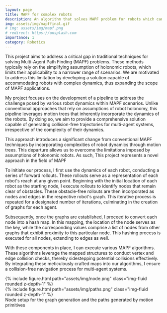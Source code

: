 ```yaml
---
layout: page
title: MAPF for complex robots
description: An algorithm that solves MAPF problem for robots which cannot move in a grid based manner
img: assets/img/mapffinal.gif
# img: assets/img/mapf.png
# redirect: https://unsplash.com
importance: 1
category: Robotics
---
```


This project aims to address a critical gap in traditional techniques for solving Multi-Agent Path Finding (MAPF) problems. These methods typically rely on the simplifying assumption of holonomic robots, which limits their applicability to a narrower range of scenarios. We are motivated to address this limitation by developing a solution capable of accommodating robots with complex dynamics, thus expanding the scope of MAPF applications.

My project focuses on the development of a pipeline to address the challenge posed by various robot dynamics within MAPF scenarios. Unlike conventional approaches that rely on assumptions of robot holonomy, this pipeline leverages motion trees that inherently incorporate the dynamics of the robots. By doing so, we aim to provide a comprehensive solution capable of generating collision-free trajectories for multi-agent systems, irrespective of the complexity of their dynamics.

This approach introduces a significant change from conventional MAPF techniques by incorporating complexities of robot dynamics through motion trees. This departure allows us to overcome the limitations imposed by assumptions of holonomic robots. As such, This project represents a novel approach in the field of MAPF



To initiate our process, I first use the dynamics of each robot, conducting a series of forward rollouts. These rollouts serve as a representation of each robot's reach at any given point. Beginning with the initial location of each robot as the starting node, I execute rollouts to identify nodes that remain clear of obstacles. These obstacle-free rollouts are then incorporated as nodes and edges in the respective robot's graph. This iterative process is repeated for a designated number of iterations, culminating in the creation of graphs for each agent.

Subsequently, once the graphs are established, I proceed to convert each node into a hash map. In this mapping, the location of the node serves as the key, while the corresponding values comprise a list of nodes from other graphs that exhibit proximity to this particular node. This hashing process is executed for all nodes, extending to edges as well.

With these components in place, I can execute various MAPF algorithms. These algorithms leverage the mapped structures to conduct vertex and edge collision checks, thereby sidestepping potential collisions effectively. By integrating these meticulously crafted maps into our algorithms, I ensure a collision-free navigation process for multi-agent systems.


<div class="row justify-content-sm-center">
    <div class="col-sm mt-3 mt-md-0">
        {% include figure.html path="assets/img/node.png"   class="img-fluid rounded z-depth-1" %}
    </div>
     <div class="col-sm mt-3 mt-md-0">
        {% include figure.html path="assets/img/paths.png"  class="img-fluid rounded z-depth-1"  %}
    </div>
</div> 
<div class="caption">
    Node setup for the graph generation and the paths generated by motion primitives
</div>


